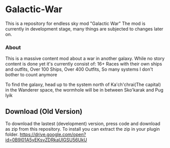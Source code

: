 # Galactic-War
This is a repository for endless sky mod "Galactic War"
The mod is currently in development stage, many things are subjected to changes later on.

### About
This is a massive content mod about a war in another galaxy. 
While no story content is done yet it's currently consist of:
16+ Races with their own ships and outfits,
Over 100 Ships,
Over 400 Outfits,
So many systems I don't bother to count anymore

To find the galaxy, head up to the system north of Ka'ch'chrai(The capital) in the Wanderer space, the wormhole will be in between Sko'karak and Pug Iyik

## Download (Old Version)
To download the lastest (development) version, press code and download as zip from this repository.
To install you can extract the zip in your plugin folder.
https://drive.google.com/open?id=0B9l01A5yEKsvZDRkaUlGSU56UkU

